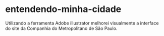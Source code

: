 # entendendo-minha-cidade
Utilizando a ferramenta Adobe illustrator melhorei visualmente a interface do site da Companhia do Metropolitano de São Paulo.
